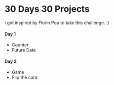 # 30 Days 30 Projects

I got inspired by Florin Pop to take this challenge. :)

<h4>Day 1</h4>

<ul>
  <li>Counter</li>
  <li>Future Date</li>
</ul>

<h4>Day 2</h4>

<ul>
  <li>Game</li>
  <li>Flip the card</li>
</ul>

